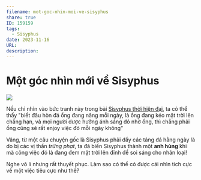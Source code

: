```yaml
---
filename: mot-goc-nhin-moi-ve-sisyphus
share: true
ID: 159159
tags:
  - Sisyphus
date: 2023-11-16
URL: 
description: 
---
```


# Một góc nhìn mới về Sisyphus

![](https://i.imgur.com/SP5avNZ.png)

Nếu chỉ nhìn vào bức tranh này trong bài [Sisyphus thời hiện đại](./sisyphus-thoi-hien-dai.md), ta có thể thấy "biết đâu hòn đá ổng đang nâng mỗi ngày, là ổng đang kéo mặt trời lên chẳng hạn, và mọi người dược hưởng ánh sáng đó nhờ ổng, thì chẳng phải ổng cũng sẽ rất enjoy việc đó mỗi ngày không"

Vâng, từ một câu chuyện gốc là Sisyphus phải đẩy các tảng đá hằng ngày là do bị các vị thần *trừng phạt*, ta đã biến Sisyphus thành một **anh hùng** khi mà công việc đó là đang đem mặt trời lên đỉnh để soi sáng cho nhân loại!

Nghe vô lí nhưng rất thuyết phục. Làm sao có thể có được cái nhìn tích cực về một việc tiêu cực như thế?

